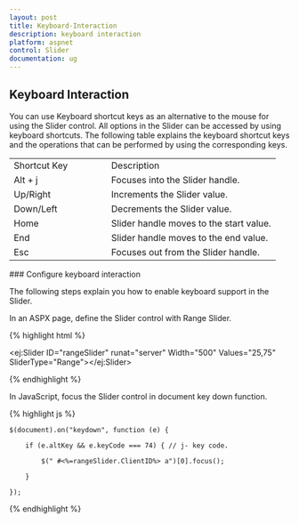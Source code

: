 ```yaml
---
layout: post
title: Keyboard-Interaction
description: keyboard interaction
platform: aspnet
control: Slider
documentation: ug
---
```


## Keyboard Interaction

You can use Keyboard shortcut keys as an alternative to the mouse for using the Slider control. All options in the Slider can be accessed by using keyboard shortcuts. The following table explains the keyboard shortcut keys and the operations that can be performed by using the corresponding keys.

<table>
<tr>
<td>
Shortcut Key</td><td>
Description</td></tr>
<tr>
<td>
Alt + j                           </td><td>
Focuses into the Slider handle.</td></tr>
<tr>
<td>
Up/Right</td><td>
Increments the Slider value.</td></tr>
<tr>
<td>
Down/Left</td><td>
Decrements the Slider value.</td></tr>
<tr>
<td>
Home</td><td>
Slider handle moves to the start value.</td></tr>
<tr>
<td>
End</td><td>
Slider handle moves to the end value.</td></tr>
<tr>
<td>
Esc</td><td>
Focuses out from the Slider handle.</td></tr>
</table>
### Configure keyboard interaction

The following steps explain you how to enable keyboard support in the Slider.

In an ASPX page, define the Slider control with Range Slider. 

{% highlight html %}



<ej:Slider ID="rangeSlider" runat="server" Width="500" Values="25,75" SliderType="Range"></ej:Slider>





{% endhighlight %}



In JavaScript, focus the Slider control in document key down function. 

{% highlight js %}



    $(document).on("keydown", function (e) {

        if (e.altKey && e.keyCode === 74) { // j- key code.

            $(" #<%=rangeSlider.ClientID%> a")[0].focus();

        }

    });





{% endhighlight %}



